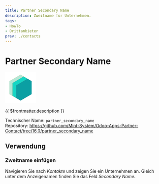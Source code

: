 ```yaml
---
title: Partner Secondary Name
description: Zweitname für Unternehmen.
tags:
- HowTo
- Drittanbieter
prev: ./contacts
---
```

# Partner Secondary Name
![](attachments/icons_odoo_mint_system.png)

{{ $frontmatter.description }}

Technischer Name: `partner_secondary_name`\
Repository: <https://github.com/Mint-System/Odoo-Apps-Partner-Contact/tree/16.0/partner_secondary_name>

## Verwendung

### Zweitname einfügen

Navigieren Sie nach *Kontakte* und zeigen Sie ein Unternehmen an. Gleich unter dem Anzeigenamen finden Sie das Feld *Secondary Name*.